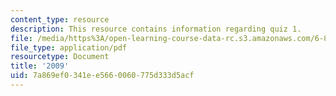 ```yaml
---
content_type: resource
description: This resource contains information regarding quiz 1.
file: /media/https%3A/open-learning-course-data-rc.s3.amazonaws.com/6-837-computer-graphics-fall-2012/7a869ef0341ee5660060775d333d5acf_MIT6_837F12_2009_final.pdf
file_type: application/pdf
resourcetype: Document
title: '2009'
uid: 7a869ef0-341e-e566-0060-775d333d5acf
---
```

